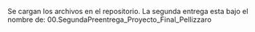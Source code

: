 Se cargan los archivos en el repositorio.
La segunda entrega esta bajo el nombre de: 00.SegundaPreentrega_Proyecto_Final_Pellizzaro
